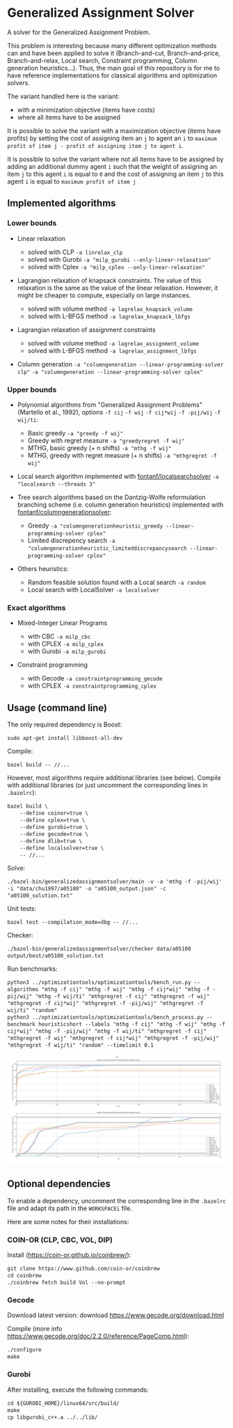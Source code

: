 # Generalized Assignment Solver

A solver for the Generalized Assignment Problem.

This problem is interesting because many different optimization methods can and have been applied to solve it (Branch-and-cut, Branch-and-price, Branch-and-relax, Local search, Constraint programming, Column generation heuristics...). Thus, the main goal of this repository is for me to have reference implementations for classical algorithms and optimization solvers.

The variant handled here is the variant:
* with a minimization objective (items have costs)
* where all items have to be assigned

It is possible to solve the variant with a maximization objective (items have profits) by setting the cost of assigning item an `j` to agent an `i` to `maximum profit of item j - profit of assigning item j to agent i`.

It is possible to solve the variant where not all items have to be assigned by adding an additional dummy agent `i` such that the weight of assigning an item `j` to this agent `i` is equal to `0` and the cost of assigning an item `j` to this agent `i` is equal to `maximum profit of item j`

## Implemented algorithms

### Lower bounds

- Linear relaxation
  - solved with CLP `-a linrelax_clp`
  - solved with Gurobi `-a "milp_gurobi --only-linear-relaxation"`
  - solved with Cplex `-a "milp_cplex --only-linear-relaxation"`

- Lagrangian relaxation of knapsack constraints. The value of this relaxation is the same as the value of the linear relaxation. However, it might be cheaper to compute, especially on large instances.
  - solved with volume method `-a lagrelax_knapsack_volume`
  - solved with L-BFGS method `-a lagrelax_knapsack_lbfgs`

- Lagrangian relaxation of assignment constraints
  - solved with volume method `-a lagrelax_assignment_volume`
  - solved with L-BFGS method `-a lagrelax_assignment_lbfgs`

- Column generation `-a "columngeneration --linear-programming-solver clp"` `-a "columngeneration --linear-programming-solver cplex"`

### Upper bounds

- Polynomial algorithms from "Generalized Assignment Problems" (Martello et al., 1992), options `-f cij` `-f wij` `-f cij*wij` `-f -pij/wij` `-f wij/ti`:
  - Basic greedy `-a "greedy -f wij"`
  - Greedy with regret measure `-a "greedyregret -f wij"`
  - MTHG, basic greedy (+ n shifts) `-a "mthg -f wij"`
  - MTHG, greedy with regret measure (+ n shifts) `-a "mthgregret -f wij"`

- Local search algorithm implemented with [fontanf/localsearchsolver](https://github.com/fontanf/localsearchsolver) `-a "localsearch --threads 3"`

- Tree search algorithms based on the Dantzig-Wolfe reformulation branching scheme (i.e. column generation heuristics) implemented with [fontanf/columngenerationsolver](https://github.com/fontanf/columngenerationsolver):
  - Greedy `-a "columngenerationheuristic_greedy --linear-programming-solver cplex"`
  - Limited discrepency search `-a "columngenerationheuristic_limiteddiscrepancysearch --linear-programming-solver cplex"`

- Others heuristics:
  - Random feasible solution found with a Local search `-a random`
  - Local search with LocalSolver `-a localsolver`

### Exact algorithms

- Mixed-Integer Linear Programs
  - with CBC `-a milp_cbc`
  - with CPLEX `-a milp_cplex`
  - with Gurobi `-a milp_gurobi`

- Constraint programming
  - with Gecode `-a constraintprogramming_gecode`
  - with CPLEX `-a constraintprogramming_cplex`

## Usage (command line)

The only required dependency is Boost:
```shell
sudo apt-get install libboost-all-dev
```

Compile:
```shell
bazel build -- //...
```

However, most algorithms require additional libraries (see below).
Compile with additional libraries (or just uncomment the corresponding lines in `.bazelrc`):
```shell
bazel build \
    --define coinor=true \
    --define cplex=true \
    --define gurobi=true \
    --define gecode=true \
    --define dlib=true \
    --define localsolver=true \
    -- //...
```

Solve:
```shell
./bazel-bin/generalizedassignmentsolver/main -v -a 'mthg -f -pij/wij' -i "data/chu1997/a05100" -o "a05100_output.json" -c "a05100_solution.txt"
```

Unit tests:
```shell
bazel test --compilation_mode=dbg -- //...
```

Checker:
```shell
./bazel-bin/generalizedassignmentsolver/checker data/a05100 output/best/a05100_solution.txt
```

Run benchmarks:
```shell
python3 ../optimizationtools/optimizationtools/bench_run.py --algorithms "mthg -f cij" "mthg -f wij" "mthg -f cij*wij" "mthg -f -pij/wij" "mthg -f wij/ti" "mthgregret -f cij" "mthgregret -f wij" "mthgregret -f cij*wij" "mthgregret -f -pij/wij" "mthgregret -f wij/ti" "random"
python3 ../optimizationtools/optimizationtools/bench_process.py --benchmark heuristicshort --labels "mthg -f cij" "mthg -f wij" "mthg -f cij*wij" "mthg -f -pij/wij" "mthg -f wij/ti" "mthgregret -f cij" "mthgregret -f wij" "mthgregret -f cij*wij" "mthgregret -f -pij/wij" "mthgregret -f wij/ti" "random" --timelimit 0.1
```

![heuristicshort](img/heuristicshort.png?raw=true "heuristicshort")

## Optional dependencies

To enable a dependency, uncomment the corresponding line in the `.bazelrc` file and adapt its path in the `WORKSPACEi` file.

Here are some notes for their installations:

### COIN-OR (CLP, CBC, VOL, DIP)

Install (https://coin-or.github.io/coinbrew/):
```shell
git clone https://www.github.com/coin-or/coinbrew
cd coinbrew
./coinbrew fetch build Vol --no-prompt
```

### Gecode

Download latest version: download https://www.gecode.org/download.html

Compile (more info https://www.gecode.org/doc/2.2.0/reference/PageComp.html):
```shell
./configure
make
```

### Gurobi

After installing, execute the following commands:
```shell
cd ${GUROBI_HOME}/linux64/src/build/
make
cp libgurobi_c++.a ../../lib/
```

